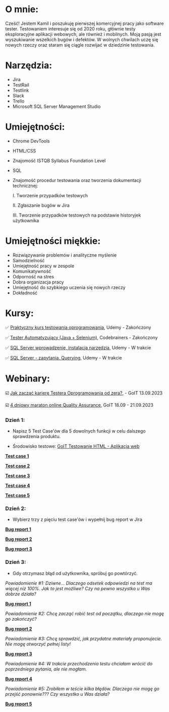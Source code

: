 # <a name="o mnie">O mnie:</a>

Cześć! Jestem Kamil i poszukuję pierwszej komercyjnej pracy jako software tester. Testowaniem interesuje się od 2020 roku, głównie testy eksploracyjne aplikacji webowych, ale również i mobilnych. Moją pasją jest wyszukiwanie wszelkich bugów i defektów. W wolnych chwilach uczę się nowych rzeczy oraz staram się ciągle rozwijać w dziedzinie testowania.

# <a name="narzędzia">Narzędzia:</a>

- Jira
- TestRail
- Testlink
- Slack
- Trello
- Microsoft SQL Server Management Studio

# <a name="umiejętności">Umiejętności:</a>

- Chrome DevTools
- HTML/CSS
- Znajomość ISTQB Syllabus Foundation Level
- SQL
- Znajomość procedur testowania oraz tworzenia dokumentacji technicznej:

  I. Tworzenie przypadków testowych

  II. Zgłaszanie bugów w Jira

  III. Tworzenie przypadków testowych na podstawie historyjek użytkownika

# <a name="umiejętności miękkie">Umiejętności miękkie:</a>

- Rozwiązywanie problemów i analityczne myślenie
- Samodzielność
- Umiejętność pracy w zespole
- Komunikatywność
- Odporność na stres
- Dobra organizacja pracy
- Umiejętność do szybkiego uczenia się nowych rzeczy
- Dokładność

# <a name="kursy">Kursy:</a>

✅ <a href="https://www.udemy.com/course/praktyczny-kurs-testowania-oprogramowania/" target="_blank">Praktyczny kurs testowania oprogramowania</a>, Udemy - Zakończony

✅ <a href="https://codebrainers.pl/tester_automat.pdf" target="_blank">Tester Automatyzujący (Java + Selenium)</a>, Codebrainers - Zakończony


✅ <a href="https://www.udemy.com/course/wprowadzenie-do-sql-instalacja-i-narzedzi-egzamin-70-461_1/" target="_blank">SQL Server wprowadzenie, instalacja narzędzia</a>, Udemy - W trakcie

✅ <a href="https://www.udemy.com/course/sql-server-zapytania-querying-exam-70-461/" target="_blank">SQL Server - zapytania. Querying</a>, Udemy - W trakcie

# <a name="projects">Webinary:</a>

☑️ <a href="https://qa.w.goit.global/pl/" target="_blank">Jak zacząć karierę Testera Oprogramowania od zera?</a>, - GoIT 13.09.2023


☑️ <a href="https://qa.m.goit.global/pl/" target="_blank">4 dniowy maraton online Quality Assurance</a>, GoIT 18.09 - 21.09.2023

### **Dzień 1:**

- Napisz 5 Test Case'ów dla 5 dowolnych funkcji w celu dalszego sprawdzenia produktu.

- Środowisko testowe: <a href="https://tinyurl.com/3su9xtnc" target="_blank">GoIT Testowanie HTML - Aplikacja web</a>

<a href="https://drive.google.com/file/d/1LCYVwH1a89ZBf_Iu_lJROm13c1mT0NPc/view?usp=drive_link" target="_blank"><b>Test case 1</b></a>

<a href="https://drive.google.com/file/d/19aQwSOrTs1s1BX4VioKue8lFWuUdvQJj/view?usp=drive_link" target="_blank"><b>Test case 2</b></a>

<a href="https://drive.google.com/file/d/1LDI_Z3cYc6a2Ch2KfZld4Igo3c8p9H-f/view?usp=drive_link" target="_blank"><b>Test case 3</b></a>

<a href="https://drive.google.com/file/d/1wHaePYeaQ40gxSBbh8vVBIrzdA79F9cc/view?usp=drive_link" target="_blank"><b>Test case 4</b></a>

<a href="https://drive.google.com/file/d/1yTewOGRttQ_QFnjbADr4ilM0KZqWjP6c/view?usp=drive_link" target="_blank"><b>Test case 5</b></a>

### **Dzień 2:**

- Wybierz trzy z pięciu test case'ów i wypełnij bug report w Jira

<a href="https://drive.google.com/file/d/1tE3jYD_7v2VaD0_Yan437ClDpemxPYds/view?usp=drive_link" target="_blank"><b>Bug report 1</b></a>

<a href="https://drive.google.com/file/d/1Unrmp7VBqdrLBqQjaSp27MxvpZUWNLTM/view?usp=drive_link" target="_blank"><b>Bug report 2</b></a>

<a href="https://drive.google.com/file/d/16fzQKmlvF5iWQ0j2msBqe_urfh4-85O6/view?usp=drive_link" target="_blank"><b>Bug report 3</b></a>

### **Dzień 3:**

 - Gdy otrzymasz błąd od użytkownika, spróbuj go powtórzyć.

*Powiadomienie #1: Dziwne... Dlaczego odsetek odpowiedzi na test ma więcej niż 100%. Jak to jest możliwe? Czy na pewno wszystko u Was dobrze działa?*

<a href="https://drive.google.com/file/d/1XF7rGz88LjNjGZ5EarnxE14kCmKi8CXu/view?usp=drive_link" target="_blank"><b>Bug report 1</b></a>

*Powiadomienie #2: Chcę zacząć robić test od początku, dlaczego nie mogę go zakończyć?*

<a href="https://drive.google.com/file/d/1daqrupYnn-vl_dGZLyGCa2Pi2tq-ksfY/view?usp=drive_link" target="_blank"><b>Bug report 2</b></a>

*Powiadomienie #3: Chcę sprawdzić, jak przydatne materiały proponujecie. Nie mogę otworzyć pełnej listy!*

<a href="https://drive.google.com/file/d/1bAMVaiCRU-i96Dhuo4lSkikNJd7Oom-F/view?usp=drive_link" target="_blank"><b>Bug report 3</b></a>

*Powiadomienie #4: W trakcie przechodzenia testu chciałam wrócić do poprzedniego pytania, ale nie mogłam.*

<a href="https://drive.google.com/file/d/1qiGICP9UmrSbd6D5R-ROynl5wrku0Gix/view?usp=drive_link" target="_blank"><b>Bug report 4</b></a>

*Powiadomienie #5: Zrobiłem w teście kilka błędów. Dlaczego nie mogę go przejść ponownie??? Czy wszystko u Was działa?*

<a href="https://drive.google.com/file/d/1-yEkpHwCDcrS3Pc3hOBvoznA1Sg9R27w/view?usp=drive_link" target="_blank"><b>Bug report 5</b></a>
 
     
